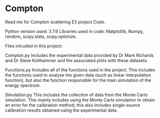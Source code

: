 # Compton

Read me for Compton scattering E3 project Code.

Python version used: 3.7.6 Libraries used in code: Matplotlib, Numpy, random, scipy.stats, scipy.optimize.

Files inlcuded in this project:

Compton.py
Includes the experimental data provided by Dr Mark Richards and Dr Steve Kolthammer and the associated plots with these datasets.

Functions.py
Includes all of the functions used in the project. This includes the functions used to analyse the given data (such as linear interpolation function), but also the function responsible for the main simulation of the energy spectrum.

Simulation.py
This includes the collection of data from the Monte Carlo simulation. This mainly includes using the Monte Carlo simulation to obtain an error for the calibration method; this also includes single-source calibration results obtained using the experimental data.
